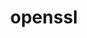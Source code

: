 ---
title: "openssl"
layout: cache
categories: [package, develop-2023-06-25]
meta: {"versions": ["1.1.1u"], "compilers": ["gcc@=11.1.0", "gcc@=11.3.0", "gcc@=12.1.0", "gcc@=7.3.1", "gcc@=7.5.0", "oneapi@=2023.1.0"], "oss": ["amzn2", "ubuntu18.04", "ubuntu20.04", "ubuntu22.04"], "platforms": ["linux"], "targets": ["aarch64", "neoverse_n1", "ppc64le", "x86_64", "x86_64_v3"], "stacks": ["aws-ahug", "aws-ahug-aarch64", "aws-isc", "aws-isc-aarch64", "build_systems", "data-vis-sdk", "e4s", "e4s-oneapi", "e4s-power", "gpu-tests", "ml-linux-x86_64-cpu", "ml-linux-x86_64-cuda", "ml-linux-x86_64-rocm", "radiuss", "radiuss-aws", "radiuss-aws-aarch64", "root", "tutorial"], "num_specs": 12, "num_specs_by_stack": {"ml-linux-x86_64-rocm": 1, "tutorial": 2, "root": 12, "ml-linux-x86_64-cuda": 1, "ml-linux-x86_64-cpu": 1, "aws-ahug": 2, "aws-isc": 1, "radiuss-aws": 1, "gpu-tests": 1, "data-vis-sdk": 1, "e4s": 1, "e4s-power": 1, "radiuss-aws-aarch64": 2, "aws-isc-aarch64": 2, "aws-ahug-aarch64": 4, "e4s-oneapi": 1, "build_systems": 1, "radiuss": 1}}
spec_details: [{"hash": "lg4r6xyqylhs6lgahqcu4thcmbqwuz7t", "compiler": "gcc@=11.3.0", "versions": ["1.1.1u"], "os": "ubuntu22.04", "platform": "linux", "target": "x86_64_v3", "variants": ["build_system=generic", "certs=mozilla", "~docs", "~shared"], "stacks": ["ml-linux-x86_64-rocm", "tutorial", "root", "ml-linux-x86_64-cuda", "ml-linux-x86_64-cpu"], "size": "-", "tarball": "https://binaries.spack.io/releases/develop-2023-06-25/build_cache/linux-ubuntu22.04-x86_64_v3/gcc-11.3.0/openssl-1.1.1u/linux-ubuntu22.04-x86_64_v3-gcc-11.3.0-openssl-1.1.1u-lg4r6xyqylhs6lgahqcu4thcmbqwuz7t.spack"}, {"hash": "qd4tfdrf3a6zdujs2jw6wumwrciygpwh", "compiler": "gcc@=7.3.1", "versions": ["1.1.1u"], "os": "amzn2", "platform": "linux", "target": "x86_64_v3", "variants": ["build_system=generic", "certs=mozilla", "~docs", "~shared"], "stacks": ["root", "aws-ahug", "aws-isc", "radiuss-aws"], "size": "-", "tarball": "https://binaries.spack.io/releases/develop-2023-06-25/build_cache/linux-amzn2-x86_64_v3/gcc-7.3.1/openssl-1.1.1u/linux-amzn2-x86_64_v3-gcc-7.3.1-openssl-1.1.1u-qd4tfdrf3a6zdujs2jw6wumwrciygpwh.spack"}, {"hash": "xlkflkkruxkk2zv7nonttihpzaakbglf", "compiler": "gcc@=11.1.0", "versions": ["1.1.1u"], "os": "ubuntu20.04", "platform": "linux", "target": "x86_64_v3", "variants": ["build_system=generic", "certs=mozilla", "~docs", "~shared"], "stacks": ["root", "gpu-tests", "data-vis-sdk", "e4s"], "size": "-", "tarball": "https://binaries.spack.io/releases/develop-2023-06-25/build_cache/linux-ubuntu20.04-x86_64_v3/gcc-11.1.0/openssl-1.1.1u/linux-ubuntu20.04-x86_64_v3-gcc-11.1.0-openssl-1.1.1u-xlkflkkruxkk2zv7nonttihpzaakbglf.spack"}, {"hash": "wfqzizapn3quiihxjfe5eo2f7cnupvoe", "compiler": "gcc@=11.1.0", "versions": ["1.1.1u"], "os": "ubuntu20.04", "platform": "linux", "target": "ppc64le", "variants": ["build_system=generic", "certs=mozilla", "~docs", "~shared"], "stacks": ["root", "e4s-power"], "size": "-", "tarball": "https://binaries.spack.io/releases/develop-2023-06-25/build_cache/linux-ubuntu20.04-ppc64le/gcc-11.1.0/openssl-1.1.1u/linux-ubuntu20.04-ppc64le-gcc-11.1.0-openssl-1.1.1u-wfqzizapn3quiihxjfe5eo2f7cnupvoe.spack"}, {"hash": "mrurop5ty54cezgaaqp57s4hpgwpn47p", "compiler": "gcc@=7.3.1", "versions": ["1.1.1u"], "os": "amzn2", "platform": "linux", "target": "aarch64", "variants": ["build_system=generic", "certs=mozilla", "~docs", "~shared"], "stacks": ["root", "radiuss-aws-aarch64", "aws-isc-aarch64", "aws-ahug-aarch64"], "size": "-", "tarball": "https://binaries.spack.io/releases/develop-2023-06-25/build_cache/linux-amzn2-aarch64/gcc-7.3.1/openssl-1.1.1u/linux-amzn2-aarch64-gcc-7.3.1-openssl-1.1.1u-mrurop5ty54cezgaaqp57s4hpgwpn47p.spack"}, {"hash": "p7ewb6tcrt623zxvz3yrkny6mu7uxa55", "compiler": "gcc@=7.3.1", "versions": ["1.1.1u"], "os": "amzn2", "platform": "linux", "target": "neoverse_n1", "variants": ["build_system=generic", "certs=mozilla", "~docs", "~shared"], "stacks": ["root", "radiuss-aws-aarch64", "aws-isc-aarch64", "aws-ahug-aarch64"], "size": "-", "tarball": "https://binaries.spack.io/releases/develop-2023-06-25/build_cache/linux-amzn2-neoverse_n1/gcc-7.3.1/openssl-1.1.1u/linux-amzn2-neoverse_n1-gcc-7.3.1-openssl-1.1.1u-p7ewb6tcrt623zxvz3yrkny6mu7uxa55.spack"}, {"hash": "rw3ncqiecdpul3q4zwpxu7c2ei2vnqli", "compiler": "oneapi@=2023.1.0", "versions": ["1.1.1u"], "os": "ubuntu20.04", "platform": "linux", "target": "x86_64", "variants": ["build_system=generic", "certs=mozilla", "~docs", "~shared"], "stacks": ["root", "e4s-oneapi"], "size": "-", "tarball": "https://binaries.spack.io/releases/develop-2023-06-25/build_cache/linux-ubuntu20.04-x86_64/oneapi-2023.1.0/openssl-1.1.1u/linux-ubuntu20.04-x86_64-oneapi-2023.1.0-openssl-1.1.1u-rw3ncqiecdpul3q4zwpxu7c2ei2vnqli.spack"}, {"hash": "gczilll2ae4enjyyq3sfbhyopn73gzqi", "compiler": "gcc@=7.5.0", "versions": ["1.1.1u"], "os": "ubuntu18.04", "platform": "linux", "target": "x86_64_v3", "variants": ["build_system=generic", "certs=mozilla", "~docs", "~shared"], "stacks": ["root", "build_systems", "radiuss"], "size": "-", "tarball": "https://binaries.spack.io/releases/develop-2023-06-25/build_cache/linux-ubuntu18.04-x86_64_v3/gcc-7.5.0/openssl-1.1.1u/linux-ubuntu18.04-x86_64_v3-gcc-7.5.0-openssl-1.1.1u-gczilll2ae4enjyyq3sfbhyopn73gzqi.spack"}, {"hash": "qjyh7hnkbxr2bspwbks6mznyqqkor344", "compiler": "gcc@=12.1.0", "versions": ["1.1.1u"], "os": "ubuntu22.04", "platform": "linux", "target": "x86_64_v3", "variants": ["build_system=generic", "certs=mozilla", "~docs", "~shared"], "stacks": ["root", "tutorial"], "size": "-", "tarball": "https://binaries.spack.io/releases/develop-2023-06-25/build_cache/linux-ubuntu22.04-x86_64_v3/gcc-12.1.0/openssl-1.1.1u/linux-ubuntu22.04-x86_64_v3-gcc-12.1.0-openssl-1.1.1u-qjyh7hnkbxr2bspwbks6mznyqqkor344.spack"}, {"hash": "nr3potq3hjs6yuutpwngm7ux3uvppseq", "compiler": "gcc@=7.3.1", "versions": ["1.1.1u"], "os": "amzn2", "platform": "linux", "target": "aarch64", "variants": ["build_system=generic", "certs=mozilla", "~docs", "~shared"], "stacks": ["root", "aws-ahug-aarch64"], "size": "-", "tarball": "https://binaries.spack.io/releases/develop-2023-06-25/build_cache/linux-amzn2-aarch64/gcc-7.3.1/openssl-1.1.1u/linux-amzn2-aarch64-gcc-7.3.1-openssl-1.1.1u-nr3potq3hjs6yuutpwngm7ux3uvppseq.spack"}, {"hash": "aft4aj3keityrsisoxf3w4q4xl7ai74g", "compiler": "gcc@=7.3.1", "versions": ["1.1.1u"], "os": "amzn2", "platform": "linux", "target": "x86_64_v3", "variants": ["build_system=generic", "certs=mozilla", "~docs", "~shared"], "stacks": ["root", "aws-ahug"], "size": "-", "tarball": "https://binaries.spack.io/releases/develop-2023-06-25/build_cache/linux-amzn2-x86_64_v3/gcc-7.3.1/openssl-1.1.1u/linux-amzn2-x86_64_v3-gcc-7.3.1-openssl-1.1.1u-aft4aj3keityrsisoxf3w4q4xl7ai74g.spack"}, {"hash": "oolwfmphema5ec5rmyns5rc4g6jwoo7a", "compiler": "gcc@=7.3.1", "versions": ["1.1.1u"], "os": "amzn2", "platform": "linux", "target": "neoverse_n1", "variants": ["build_system=generic", "certs=mozilla", "~docs", "~shared"], "stacks": ["root", "aws-ahug-aarch64"], "size": "-", "tarball": "https://binaries.spack.io/releases/develop-2023-06-25/build_cache/linux-amzn2-neoverse_n1/gcc-7.3.1/openssl-1.1.1u/linux-amzn2-neoverse_n1-gcc-7.3.1-openssl-1.1.1u-oolwfmphema5ec5rmyns5rc4g6jwoo7a.spack"}]
---